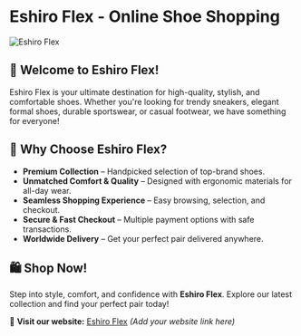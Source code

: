 # Eshiro Flex - Online Shoe Shopping  

![Eshiro Flex](https://i.imghippo.com/files/chP3718kF.png)  

## 🚀 Welcome to Eshiro Flex!  
Eshiro Flex is your ultimate destination for high-quality, stylish, and comfortable shoes. Whether you're looking for trendy sneakers, elegant formal shoes, durable sportswear, or casual footwear, we have something for everyone!  

## 🌟 Why Choose Eshiro Flex?  
- **Premium Collection** – Handpicked selection of top-brand shoes.  
- **Unmatched Comfort & Quality** – Designed with ergonomic materials for all-day wear.  
- **Seamless Shopping Experience** – Easy browsing, selection, and checkout.  
- **Secure & Fast Checkout** – Multiple payment options with safe transactions.  
- **Worldwide Delivery** – Get your perfect pair delivered anywhere.  

## 🛍️ Shop Now!  
Step into style, comfort, and confidence with **Eshiro Flex**. Explore our latest collection and find your perfect pair today!  

🔗 **Visit our website:** [Eshiro Flex](#) *(Add your website link here)*  

 
